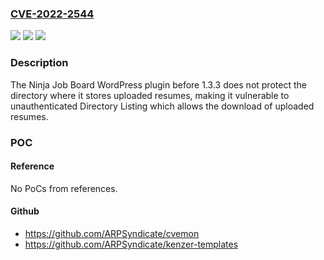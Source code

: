 ### [CVE-2022-2544](https://cve.mitre.org/cgi-bin/cvename.cgi?name=CVE-2022-2544)
![](https://img.shields.io/static/v1?label=Product&message=Ninja%20Job%20Board%20%E2%80%93%20Ultimate%20WordPress%20Job%20Board%20Plugin&color=blue)
![](https://img.shields.io/static/v1?label=Version&message=n%2Fa&color=blue)
![](https://img.shields.io/static/v1?label=Vulnerability&message=CWE-425%20Direct%20Request%20('Forced%20Browsing')&color=brighgreen)

### Description

The Ninja Job Board WordPress plugin before 1.3.3 does not protect the directory where it stores uploaded resumes, making it vulnerable to unauthenticated Directory Listing which allows the download of uploaded resumes.

### POC

#### Reference
No PoCs from references.

#### Github
- https://github.com/ARPSyndicate/cvemon
- https://github.com/ARPSyndicate/kenzer-templates

